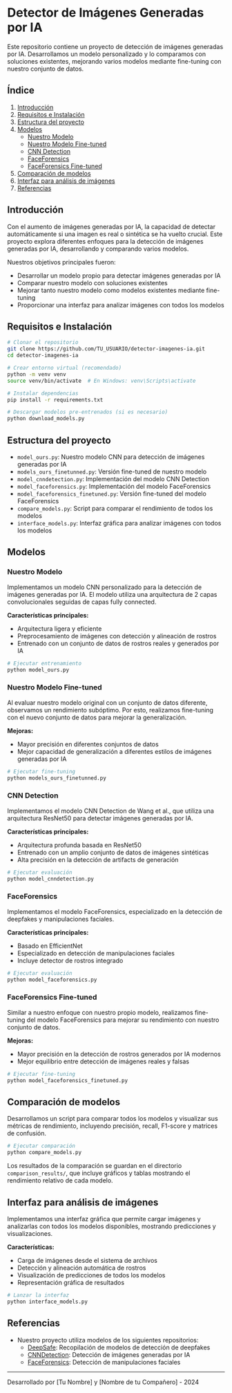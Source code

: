 # Detector de Imágenes Generadas por IA

Este repositorio contiene un proyecto de detección de imágenes generadas por IA. Desarrollamos un modelo personalizado y lo comparamos con soluciones existentes, mejorando varios modelos mediante fine-tuning con nuestro conjunto de datos.

## Índice
1. [Introducción](#introducción)
2. [Requisitos e Instalación](#requisitos-e-instalación)
3. [Estructura del proyecto](#estructura-del-proyecto)
4. [Modelos](#modelos)
   - [Nuestro Modelo](#nuestro-modelo)
   - [Nuestro Modelo Fine-tuned](#nuestro-modelo-fine-tuned)
   - [CNN Detection](#cnn-detection)
   - [FaceForensics](#faceforensics)
   - [FaceForensics Fine-tuned](#faceforensics-fine-tuned)
5. [Comparación de modelos](#comparación-de-modelos)
6. [Interfaz para análisis de imágenes](#interfaz-para-análisis-de-imágenes)
7. [Referencias](#referencias)

## Introducción

Con el aumento de imágenes generadas por IA, la capacidad de detectar automáticamente si una imagen es real o sintética se ha vuelto crucial. Este proyecto explora diferentes enfoques para la detección de imágenes generadas por IA, desarrollando y comparando varios modelos.

Nuestros objetivos principales fueron:
- Desarrollar un modelo propio para detectar imágenes generadas por IA
- Comparar nuestro modelo con soluciones existentes
- Mejorar tanto nuestro modelo como modelos existentes mediante fine-tuning
- Proporcionar una interfaz para analizar imágenes con todos los modelos

## Requisitos e Instalación

```bash
# Clonar el repositorio
git clone https://github.com/TU_USUARIO/detector-imagenes-ia.git
cd detector-imagenes-ia

# Crear entorno virtual (recomendado)
python -m venv venv
source venv/bin/activate  # En Windows: venv\Scripts\activate

# Instalar dependencias
pip install -r requirements.txt

# Descargar modelos pre-entrenados (si es necesario)
python download_models.py
```

## Estructura del proyecto

- `model_ours.py`: Nuestro modelo CNN para detección de imágenes generadas por IA
- `models_ours_finetunned.py`: Versión fine-tuned de nuestro modelo
- `model_cnndetection.py`: Implementación del modelo CNN Detection
- `model_faceforensics.py`: Implementación del modelo FaceForensics
- `model_faceforensics_finetuned.py`: Versión fine-tuned del modelo FaceForensics
- `compare_models.py`: Script para comparar el rendimiento de todos los modelos
- `interface_models.py`: Interfaz gráfica para analizar imágenes con todos los modelos

## Modelos

### Nuestro Modelo

Implementamos un modelo CNN personalizado para la detección de imágenes generadas por IA. El modelo utiliza una arquitectura de 2 capas convolucionales seguidas de capas fully connected.

**Características principales:**
- Arquitectura ligera y eficiente
- Preprocesamiento de imágenes con detección y alineación de rostros
- Entrenado con un conjunto de datos de rostros reales y generados por IA

```bash
# Ejecutar entrenamiento
python model_ours.py
```

### Nuestro Modelo Fine-tuned

Al evaluar nuestro modelo original con un conjunto de datos diferente, observamos un rendimiento subóptimo. Por esto, realizamos fine-tuning con el nuevo conjunto de datos para mejorar la generalización.

**Mejoras:**
- Mayor precisión en diferentes conjuntos de datos
- Mejor capacidad de generalización a diferentes estilos de imágenes generadas por IA

```bash
# Ejecutar fine-tuning
python models_ours_finetunned.py
```

### CNN Detection

Implementamos el modelo CNN Detection de Wang et al., que utiliza una arquitectura ResNet50 para detectar imágenes generadas por IA.

**Características principales:**
- Arquitectura profunda basada en ResNet50
- Entrenado con un amplio conjunto de datos de imágenes sintéticas
- Alta precisión en la detección de artifacts de generación

```bash
# Ejecutar evaluación
python model_cnndetection.py
```

### FaceForensics

Implementamos el modelo FaceForensics, especializado en la detección de deepfakes y manipulaciones faciales.

**Características principales:**
- Basado en EfficientNet
- Especializado en detección de manipulaciones faciales
- Incluye detector de rostros integrado

```bash
# Ejecutar evaluación
python model_faceforensics.py
```

### FaceForensics Fine-tuned

Similar a nuestro enfoque con nuestro propio modelo, realizamos fine-tuning del modelo FaceForensics para mejorar su rendimiento con nuestro conjunto de datos.

**Mejoras:**
- Mayor precisión en la detección de rostros generados por IA modernos
- Mejor equilibrio entre detección de imágenes reales y falsas

```bash
# Ejecutar fine-tuning
python model_faceforensics_finetuned.py
```

## Comparación de modelos

Desarrollamos un script para comparar todos los modelos y visualizar sus métricas de rendimiento, incluyendo precisión, recall, F1-score y matrices de confusión.

```bash
# Ejecutar comparación
python compare_models.py
```

Los resultados de la comparación se guardan en el directorio `comparison_results/`, que incluye gráficos y tablas mostrando el rendimiento relativo de cada modelo.

## Interfaz para análisis de imágenes

Implementamos una interfaz gráfica que permite cargar imágenes y analizarlas con todos los modelos disponibles, mostrando predicciones y visualizaciones.

**Características:**
- Carga de imágenes desde el sistema de archivos
- Detección y alineación automática de rostros
- Visualización de predicciones de todos los modelos
- Representación gráfica de resultados

```bash
# Lanzar la interfaz
python interface_models.py
```

## Referencias

- Nuestro proyecto utiliza modelos de los siguientes repositorios:
  - [DeepSafe](https://github.com/siddharthksah/DeepSafe): Recopilación de modelos de detección de deepfakes
  - [CNNDetection](https://github.com/peterwang512/CNNDetection): Detección de imágenes generadas por IA
  - [FaceForensics](https://github.com/ondyari/FaceForensics): Detección de manipulaciones faciales

---

Desarrollado por [Tu Nombre] y [Nombre de tu Compañero] - 2024 